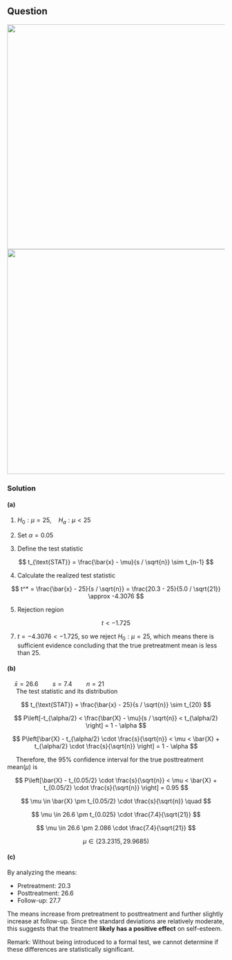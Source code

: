 ## Question 
<img width="520" src="https://github.com/user-attachments/assets/ef6daeb5-3d18-4562-9bcf-6b0880c1acfa"/> 

<br>

<img width="520" src="https://github.com/user-attachments/assets/14625d99-87a3-4b4e-b845-7a1b7323e7f5" />

### Solution
#### (a)  
 
1. $H_0: \mu = 25, \quad H_a: \mu < 25$

2. Set $\alpha = 0.05$

3. Define the test statistic

$$
t_{\text{STAT}} = \frac{\bar{x} - \mu}{s / \sqrt{n}} \sim t_{n-1}
$$

4. Calculate the realized test statistic

$$
t^* = \frac{\bar{x} - 25}{s / \sqrt{n}} = \frac{20.3 - 25}{5.0 / \sqrt{21}} \approx -4.3076
$$

5. Rejection region

$$
t < -1.725
$$

7. $t=-4.3076 <　-1.725$, so we reject $H_0: \mu = 25$, which means there is sufficient evidence concluding that the true pretreatment mean is less than 25.
  
#### (b)  
$\quad \bar{x} = 26.6 \quad  \quad s = 7.4 \quad  \quad n = 21$  
$\quad$ The test statistic and its distribution  

$$
t_{\text{STAT}} = \frac{\bar{x} - 25}{s / \sqrt{n}} \sim t_{20}
$$

$$
P\left[-t_{\alpha/2} < \frac{\bar{X} - \mu}{s / \sqrt{n}} < t_{\alpha/2} \right] = 1 - \alpha
$$

$$
P\left[\bar{X} - t_{\alpha/2} \cdot \frac{s}{\sqrt{n}} < \mu < \bar{X} + t_{\alpha/2} \cdot \frac{s}{\sqrt{n}} \right] = 1 - \alpha
$$

$\quad$ Therefore, the 95% confidence interval for the true posttreatment mean($\mu$) is 

$$
P\left[\bar{X} - t_{0.05/2} \cdot \frac{s}{\sqrt{n}} < \mu < \bar{X} + t_{0.05/2} \cdot \frac{s}{\sqrt{n}} \right] = 0.95
$$

$$
\mu \in \bar{X} \pm t_{0.05/2} \cdot \frac{s}{\sqrt{n}} \quad  
$$

$$
\mu \in 26.6 \pm t_{0.025} \cdot \frac{7.4}{\sqrt{21}}
$$

$$
\mu \in 26.6 \pm 2.086 \cdot \frac{7.4}{\sqrt{21}}
$$

$$
\mu \in (23.2315,29.9685)
$$

#### (c) 
By analyzing the means:  
- Pretreatment: $20.3$  
- Posttreatment: $26.6$  
- Follow-up: $27.7$  

The means increase from pretreatment to posttreatment and further slightly increase at follow-up. Since the standard deviations are relatively moderate, this suggests that the treatment **likely has a positive effect** on self-esteem.  

Remark: Without being introduced to a formal test, we cannot determine if these differences are statistically significant.

